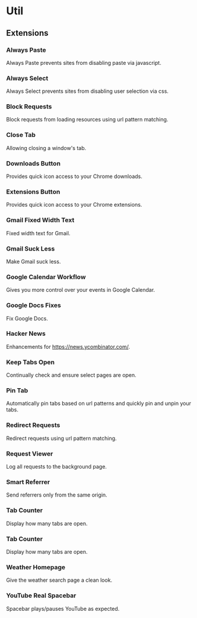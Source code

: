 # Util

## Extensions

### Always Paste

Always Paste prevents sites from disabling paste via javascript.

### Always Select

Always Select prevents sites from disabling user selection via css.

### Block Requests

Block requests from loading resources using url pattern matching.

### Close Tab

Allowing closing a window's tab.

### Downloads Button

Provides quick icon access to your Chrome downloads.

### Extensions Button

Provides quick icon access to your Chrome extensions.

### Gmail Fixed Width Text

Fixed width text for Gmail.

### Gmail Suck Less

Make Gmail suck less.

### Google Calendar Workflow

Gives you more control over your events in Google Calendar.

### Google Docs Fixes

Fix Google Docs.

### Hacker News

Enhancements for https://news.ycombinator.com/.

### Keep Tabs Open

Continually check and ensure select pages are open.

### Pin Tab

Automatically pin tabs based on url patterns and quickly pin and unpin your tabs.

### Redirect Requests

Redirect requests using url pattern matching.

### Request Viewer

Log all requests to the background page.

### Smart Referrer

Send referrers only from the same origin.

### Tab Counter

Display how many tabs are open.

### Tab Counter

Display how many tabs are open.

### Weather Homepage

Give the weather search page a clean look.

### YouTube Real Spacebar

Spacebar plays/pauses YouTube as expected.
